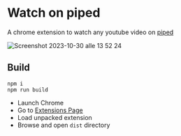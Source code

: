 # Watch on piped

A chrome extension to watch any youtube video on [piped](https://piped.video)

![Screenshot 2023-10-30 alle 13 52 24](https://github.com/marcopeocchi/watch-on-piped/assets/35533749/fb6453e3-7f3b-4fc6-aee5-d7affd485c64)


## Build
```
npm i
npm run build
```

- Launch Chrome
- Go to [Extensions Page](chrome://extensions)
- Load unpacked extension
- Browse and open `dist` directory
